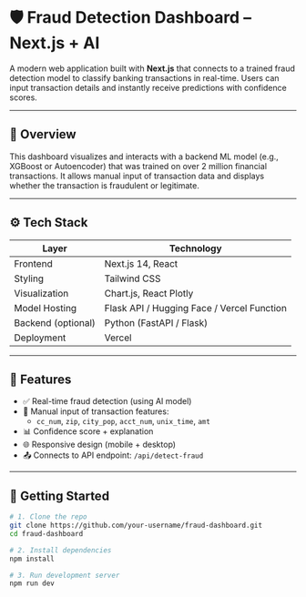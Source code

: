 # 🛡️ Fraud Detection Dashboard – Next.js + AI

A modern web application built with **Next.js** that connects to a trained fraud detection model to classify banking transactions in real-time. Users can input transaction details and instantly receive predictions with confidence scores.

---

## 📌 Overview

This dashboard visualizes and interacts with a backend ML model (e.g., XGBoost or Autoencoder) that was trained on over 2 million financial transactions. It allows manual input of transaction data and displays whether the transaction is fraudulent or legitimate.

---

## ⚙️ Tech Stack

| Layer         | Technology                      |
|---------------|----------------------------------|
| Frontend      | Next.js 14, React               |
| Styling       | Tailwind CSS                    |
| Visualization | Chart.js, React Plotly          |
| Model Hosting | Flask API / Hugging Face / Vercel Function |
| Backend (optional) | Python (FastAPI / Flask)      |
| Deployment    | Vercel                          |

---

## 🧠 Features

- ✅ Real-time fraud detection (using AI model)
- 🧾 Manual input of transaction features:
  - `cc_num`, `zip`, `city_pop`, `acct_num`, `unix_time`, `amt`
- 📊 Confidence score + explanation
- 🌐 Responsive design (mobile + desktop)
- 📤 Connects to API endpoint: `/api/detect-fraud`

---

## 🚀 Getting Started

```bash
# 1. Clone the repo
git clone https://github.com/your-username/fraud-dashboard.git
cd fraud-dashboard

# 2. Install dependencies
npm install

# 3. Run development server
npm run dev

